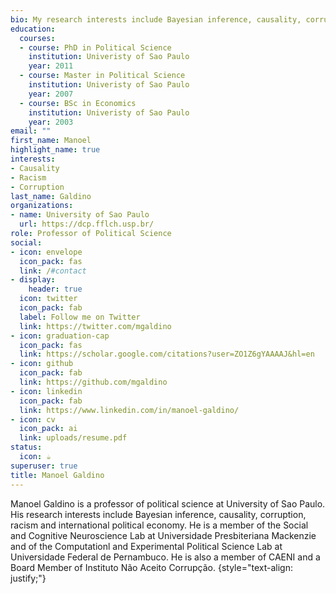 ```yaml
---
bio: My research interests include Bayesian inference, causality, corruption, racism and international political economy.
education:
  courses:
  - course: PhD in Political Science
    institution: Univeristy of Sao Paulo
    year: 2011
  - course: Master in Political Science
    institution: Univeristy of Sao Paulo
    year: 2007
  - course: BSc in Economics
    institution: Univeristy of Sao Paulo
    year: 2003
email: ""
first_name: Manoel
highlight_name: true
interests:
- Causality
- Racism
- Corruption
last_name: Galdino
organizations:
- name: University of Sao Paulo
  url: https://dcp.fflch.usp.br/
role: Professor of Political Science
social:
- icon: envelope
  icon_pack: fas
  link: /#contact
- display:
    header: true
  icon: twitter
  icon_pack: fab
  label: Follow me on Twitter
  link: https://twitter.com/mgaldino
- icon: graduation-cap
  icon_pack: fas
  link: https://scholar.google.com/citations?user=ZO1Z6gYAAAAJ&hl=en
- icon: github
  icon_pack: fab
  link: https://github.com/mgaldino
- icon: linkedin
  icon_pack: fab
  link: https://www.linkedin.com/in/manoel-galdino/
- icon: cv
  icon_pack: ai
  link: uploads/resume.pdf
status:
  icon: ☕️
superuser: true
title: Manoel Galdino
---
```


Manoel Galdino is a professor of political science at University of Sao Paulo. His research interests include Bayesian inference, causality, corruption, racism and international political economy. He is a member of the Social and Cognitive Neuroscience Lab at Universidade Presbiteriana Mackenzie and of the Computationl and Experimental Political Science Lab at Universidade Federal de Pernambuco. He is also a member of CAENI and a Board Member of Instituto Não Aceito Corrupção.
{style="text-align: justify;"}
